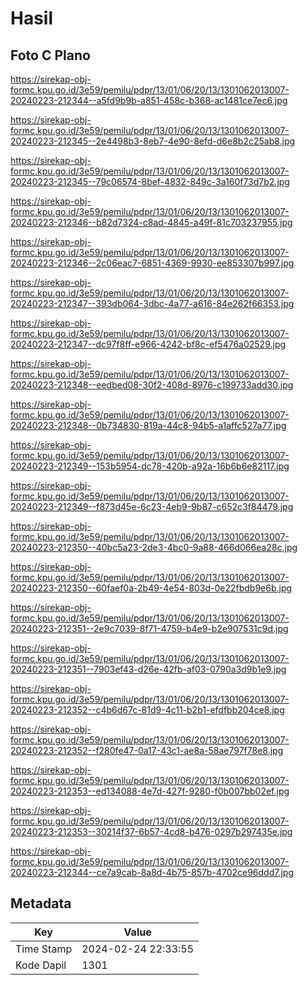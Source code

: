 # Hasil

## Foto C Plano

https://sirekap-obj-formc.kpu.go.id/3e59/pemilu/pdpr/13/01/06/20/13/1301062013007-20240223-212344--a5fd9b9b-a851-458c-b368-ac1481ce7ec6.jpg

https://sirekap-obj-formc.kpu.go.id/3e59/pemilu/pdpr/13/01/06/20/13/1301062013007-20240223-212345--2e4498b3-8eb7-4e90-8efd-d6e8b2c25ab8.jpg

https://sirekap-obj-formc.kpu.go.id/3e59/pemilu/pdpr/13/01/06/20/13/1301062013007-20240223-212345--79c06574-8bef-4832-849c-3a160f73d7b2.jpg

https://sirekap-obj-formc.kpu.go.id/3e59/pemilu/pdpr/13/01/06/20/13/1301062013007-20240223-212346--b82d7324-c8ad-4845-a49f-81c703237955.jpg

https://sirekap-obj-formc.kpu.go.id/3e59/pemilu/pdpr/13/01/06/20/13/1301062013007-20240223-212346--2c06eac7-6851-4369-9930-ee853307b997.jpg

https://sirekap-obj-formc.kpu.go.id/3e59/pemilu/pdpr/13/01/06/20/13/1301062013007-20240223-212347--393db064-3dbc-4a77-a616-84e262f66353.jpg

https://sirekap-obj-formc.kpu.go.id/3e59/pemilu/pdpr/13/01/06/20/13/1301062013007-20240223-212347--dc97f8ff-e966-4242-bf8c-ef5476a02529.jpg

https://sirekap-obj-formc.kpu.go.id/3e59/pemilu/pdpr/13/01/06/20/13/1301062013007-20240223-212348--eedbed08-30f2-408d-8976-c199733add30.jpg

https://sirekap-obj-formc.kpu.go.id/3e59/pemilu/pdpr/13/01/06/20/13/1301062013007-20240223-212348--0b734830-819a-44c8-94b5-a1affc527a77.jpg

https://sirekap-obj-formc.kpu.go.id/3e59/pemilu/pdpr/13/01/06/20/13/1301062013007-20240223-212349--153b5954-dc78-420b-a92a-16b6b6e82117.jpg

https://sirekap-obj-formc.kpu.go.id/3e59/pemilu/pdpr/13/01/06/20/13/1301062013007-20240223-212349--f873d45e-6c23-4eb9-9b87-c652c3f84479.jpg

https://sirekap-obj-formc.kpu.go.id/3e59/pemilu/pdpr/13/01/06/20/13/1301062013007-20240223-212350--40bc5a23-2de3-4bc0-9a88-466d066ea28c.jpg

https://sirekap-obj-formc.kpu.go.id/3e59/pemilu/pdpr/13/01/06/20/13/1301062013007-20240223-212350--60faef0a-2b49-4e54-803d-0e22fbdb9e6b.jpg

https://sirekap-obj-formc.kpu.go.id/3e59/pemilu/pdpr/13/01/06/20/13/1301062013007-20240223-212351--2e9c7039-8f71-4759-b4e9-b2e907531c9d.jpg

https://sirekap-obj-formc.kpu.go.id/3e59/pemilu/pdpr/13/01/06/20/13/1301062013007-20240223-212351--7903ef43-d26e-42fb-af03-0790a3d9b1e9.jpg

https://sirekap-obj-formc.kpu.go.id/3e59/pemilu/pdpr/13/01/06/20/13/1301062013007-20240223-212352--c4b6d67c-81d9-4c11-b2b1-efdfbb204ce8.jpg

https://sirekap-obj-formc.kpu.go.id/3e59/pemilu/pdpr/13/01/06/20/13/1301062013007-20240223-212352--f280fe47-0a17-43c1-ae8a-58ae797f78e8.jpg

https://sirekap-obj-formc.kpu.go.id/3e59/pemilu/pdpr/13/01/06/20/13/1301062013007-20240223-212353--ed134088-4e7d-427f-9280-f0b007bb02ef.jpg

https://sirekap-obj-formc.kpu.go.id/3e59/pemilu/pdpr/13/01/06/20/13/1301062013007-20240223-212353--30214f37-6b57-4cd8-b476-0297b297435e.jpg

https://sirekap-obj-formc.kpu.go.id/3e59/pemilu/pdpr/13/01/06/20/13/1301062013007-20240223-212344--ce7a9cab-8a8d-4b75-857b-4702ce96ddd7.jpg


## Metadata

| Key        | Value               |
| ---------- | ------------------- |
| Time Stamp | 2024-02-24 22:33:55 |
| Kode Dapil | 1301                |




